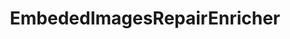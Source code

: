 ---
optionsClassName: 
optionsClassFullName: 
configurationSamples: []
description: missng XML code comments
className: EmbededImagesRepairEnricher
typeName: ProcessorEnrichers
architecture: v2
options: []
status: missng XML code comments
processingTarget: missng XML code comments
classFile: /src/MigrationTools.Clients.AzureDevops.Rest/Enrichers/EmbededImagesRepairEnricher.cs
optionsClassFile: 

redirectFrom: []
layout: reference
toc: true
permalink: /Reference/v2/ProcessorEnrichers/EmbededImagesRepairEnricher/
title: EmbededImagesRepairEnricher
categories:
- ProcessorEnrichers
- v2
topics:
- topic: notes
  path: /docs/Reference/v2/ProcessorEnrichers/EmbededImagesRepairEnricher-notes.md
  exists: false
  markdown: ''
- topic: introduction
  path: /docs/Reference/v2/ProcessorEnrichers/EmbededImagesRepairEnricher-introduction.md
  exists: false
  markdown: ''

---